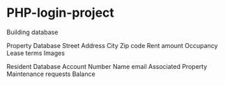 # PHP-login-project

Building database

Property Database
    Street Address
    City
    Zip code
    Rent amount
    Occupancy
    Lease terms
    Images

Resident Database
    Account Number
    Name
    email
    Associated Property
    Maintenance requests
    Balance


